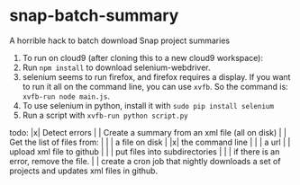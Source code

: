 # snap-batch-summary
A horrible hack to batch download Snap project summaries

1. To run on cloud9 (after cloning this to a new cloud9 workspace):
1. Run `npm install` to download selenium-webdriver.  
1. selenium seems to run firefox, and firefox requires a display.
If you want to run it all on the command line, you can use `xvfb`.  So the command is: `xvfb-run node main.js`.  
1. To use selenium in python, install it with `sudo pip install selenium`
1. Run a script with `xvfb-run python script.py`


todo: 
|x| Detect errors
| | Create a summary from an xml file (all on disk)
| | Get the list of files from:
| | | a file on disk
| |x| the command line
| | | a url
| | upload xml file to github
| | | put files into subdirectories
| | | if there is an error, remove the file.
| | create a cron job that nightly downloads a set of projects and updates xml files in github.

